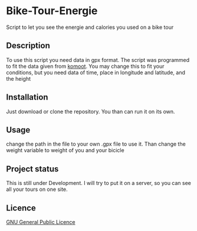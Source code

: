 # Bike-Tour-Energie
Script to let you see the energie and calories you used on a bike tour
## Description
To use this script you need data in gpx format.
The script was programmed to fit the data given from [komoot](https://komoot.com).
You may change this to fit your conditions, but you need data of time, place in longitude and latitude, and the height

## Installation
Just download or clone the repository.
You than can run it on its own.
## Usage
change the path in the file to your own .gpx file to use it. 
Than change the weight variable to weight of you and your bicicle

## Project status
This is still under Development. I will try to put it on a server, so you can see all your tours on one site.

## Licence
[GNU General Public Licence](https://choosealicense.com/licenses/gpl-3.0/) 
